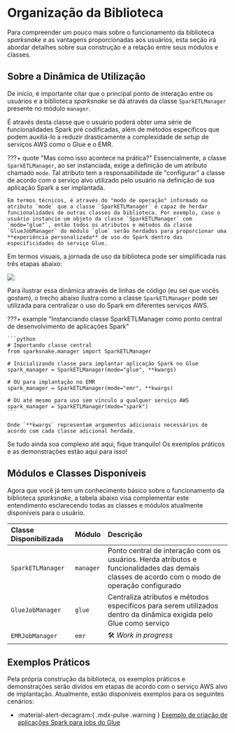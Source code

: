 # Organização da Biblioteca

Para compreender um pouco mais sobre o funcionamento da biblioteca *sparksnake* e as vantagens proporcionadas aos usuários, esta seção irá abordar detalhes sobre sua construção e a relação entre seus módulos e classes.

## Sobre a Dinâmica de Utilização

De início, é importante citar que o principal ponto de interação entre os usuários e a biblioteca *sparksnake* se dá através da classe `SparkETLManager` presente no módulo `manager`.

É através desta classe que o usuário poderá obter uma série de funcionalidades Spark pré codificadas, além de métodos específicos que podem auxiliá-lo a reduzir drasticamente a complexidade de *setup* de serviços AWS como o Glue e o EMR.

???+ quote "Mas como isso acontece na prática?"
    Essencialmente, a classe `SparkETLManager`, ao ser instanciada, exige a definição de um atributo chamado `mode`. Tal atributo tem a responsabilidade de "configurar" a classe de acordo com o serviço alvo utilizado pelo usuário na definição de sua aplicação Spark a ser implantada.

    Em termos técnicos, é através do "modo de operação" informado no atributo `mode` que a classe `SparkETLManager` é capaz de herdar funcionalidades de outras classes da biblioteca. Por exemplo, caso o usuário instancie um objeto da classe `SparkETLManager` com `mode="glue"`, então todos os atributos e métodos da classe `GlueJobManager` do módulo `glue` serão herdados para proporcionar uma **experiência personalizada** de uso do Spark dentro das especificidades do serviço Glue.

Em termos visuais, a jornada de uso da biblioteca pode ser simplificada nas três etapas abaixo:

![](https://raw.githubusercontent.com/ThiagoPanini/sparksnake/feature/lib-full-refactor/docs/assets/imgs/sparksnake-draw.png)

Para ilustrar essa dinâmica através de linhas de código (eu sei que vocês gostam), o trecho abaixo ilustra como a classe `SparkETLManager` pode ser utilizada para centralizar o uso do Spark em diferentes serviços AWS.

???+ example "Instanciando classe SparkETLManager como ponto central de desenvolvimento de aplicações Spark"

    ```python
    # Importando classe central
    from sparksnake.manager import SparkETLManager

    # Inicializando classe para implantar aplicação Spark no Glue
    spark_manager = SparkETLManager(mode="glue", **kwargs)

    # OU para implantação no EMR
    spark_manager = SparkETLManager(mode="emr", **kwargs)

    # OU até mesmo para uso sem vínculo a qualquer serviço AWS
    spark_manager = SparkETLManager(mode="spark")
    ```

    Onde `**kwargs` representam argumentos adicionais necessários de acordo com cada classe adicional herdada.

Se tudo ainda soa complexo até aqui, fique tranquilo! Os exemplos práticos e as demonstrações estão aqui para isso!

## Módulos e Classes Disponíveis

Agora que você já tem um conhecimento básico sobre o funcionamento da biblioteca *sparksnake*, a tabela abaixo visa complementar este entendimento esclarecendo todas as classes e módulos atualmente disponíveis para o usuário.

| **Classe Disponibilizada** | **Módulo** | **Descrição** |
| :-- | :-- | :-- |
| `SparkETLManager` | `manager` | Ponto central de interação com os usuários. Herda atributos e funcionalidades das demais classes de acordo com o modo de operação configurado |
| `GlueJobManager` | `glue` | Centraliza atributos e métodos específicos para serem utilizados dentro da dinâmica exigida pelo Glue como serviço |
| `EMRJobManager` | `emr` | :hammer_and_wrench: *Work in progress* |

## Exemplos Práticos

Pela própria construção da biblioteca, os exemplos práticos e demonstrações serão dividos em etapas de acordo com o serviço AWS alvo de implantação. Atualmente, estão disponíveis exemplos para os seguintes cenários:

- :material-alert-decagram:{ .mdx-pulse .warning } [Exemplo de criação de aplicações Spark para jobs do Glue](exemplos-glue.md)
